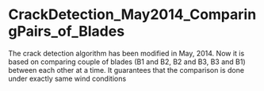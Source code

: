 CrackDetection_May2014_ComparingPairs_of_Blades
===============================================

The crack detection algorithm has been modified in May, 2014. Now it is based on comparing couple of blades (B1 and B2, B2 and B3, B3 and B1) between each other at a time. It guarantees that the comparison is done under exactly same wind conditions
